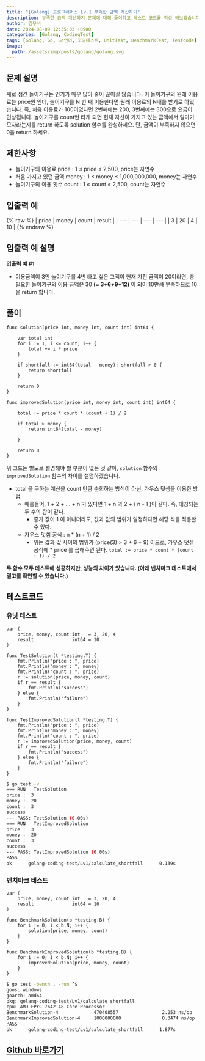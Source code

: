 ```yaml
---
title: "[Golang] 프로그래머스 Lv.1 부족한 금액 계산하기"
description: 부족한 금액 계산하기 문제에 대해 풀이하고 테스트 코드를 작성 해보겠습니다.
author: 김우석
date: 2024-08-09 12:35:03 +0900
categories: [Golang, CodingTest]
tags: [Golang, Go, Go언어, 코딩테스트, UnitTest, BenchmarkTest, Testcode]
image:
  path: /assets/img/posts/golang/golang.svg
---
```


## 문제 설명
새로 생긴 놀이기구는 인기가 매우 많아 줄이 끊이질 않습니다. 이 놀이기구의 원래 이용료는 price원 인데, 놀이기구를 N 번 째 이용한다면 원래 이용료의 N배를 받기로 하였습니다. 즉, 처음 이용료가 100이었다면 2번째에는 200, 3번째에는 300으로 요금이 인상됩니다.
놀이기구를 count번 타게 되면 현재 자신이 가지고 있는 금액에서 얼마가 모자라는지를 return 하도록 solution 함수를 완성하세요.
단, 금액이 부족하지 않으면 0을 return 하세요.


## 제한사항
- 놀이기구의 이용료 price : 1 ≤ price ≤ 2,500, price는 자연수
- 처음 가지고 있던 금액 money : 1 ≤ money ≤ 1,000,000,000, money는 자연수
- 놀이기구의 이용 횟수 count : 1 ≤ count ≤ 2,500, count는 자연수



## 입출력 예
{% raw %}
| price | money | count | result |
| --- | --- | --- | --- |
| 3 | 20 | 4 | 10 |
{% endraw %}


## 입출력 예 설명
**입출력 예 #1**

- 이용금액이 3인 놀이기구를 4번 타고 싶은 고객이 현재 가진 금액이 20이라면, 총 필요한 놀이기구의 이용 금액은 30 **(= 3+6+9+12)** 이 되어 10만큼 부족하므로 10을 return 합니다.


## 풀이 
```golang
func solution(price int, money int, count int) int64 {

	var total int
	for i := 1; i <= count; i++ {
		total += i * price
	}

	if shortfall := int64(total - money); shortfall > 0 {
		return shortfall
	}

	return 0
}

func improvedSolution(price int, money int, count int) int64 {

	total := price * count * (count + 1) / 2

	if total > money {
		return int64(total - money)

	}

	return 0
}
```

위 코드는 별도로 설명해야 할 부분이 없는 것 같아, `solution` 함수와 `improvedSolution` 함수의 차이를 설명하겠습니다.

- total 을 구하는 계산을 count 만큼 순회하는 방식이 아닌, 가우스 덧셈을 이용한 방법
	- 예를들어, 1 + 2 + ... + n 가 있다면 1 + n 과 2 + ( n - 1 )이 같다. 즉, 대칭되는 두 수의 합이 같다.
		- 증가 값이 1 이 아니더라도, 값과 값의 범위가 일정하다면 해당 식을 적용할 수 있다.
	- 가우스 덧셈 공식 : n * (n + 1) / 2
		- 위는 값과 값 사이의 범위가 (price(3) > 3 + 6 + 9) 이므로, 가우스 덧셈 공식에 * price 를 곱해주면 된다. `total := price * count * (count + 1) / 2`


**두 함수 모두 테스트에 성공하지만, 성능의 차이가 있습니다. (아래 벤치마크 테스트에서 결고를 확인할 수 있습니다.)**


## 테스트코드
### 유닛 테스트
```golang
var (
	price, money, count int   = 3, 20, 4
	result              int64 = 10
)

func TestSolution(t *testing.T) {
	fmt.Println("price : ", price)
	fmt.Println("money : ", money)
	fmt.Println("count : ", price)
	r := solution(price, money, count)
	if r == result {
		fmt.Println("success")
	} else {
		fmt.Println("failure")
	}
}

func TestImprovedSolution(t *testing.T) {
	fmt.Println("price : ", price)
	fmt.Println("money : ", money)
	fmt.Println("count : ", price)
	r := improvedSolution(price, money, count)
	if r == result {
		fmt.Println("success")
	} else {
		fmt.Println("failure")
	}
}
```

```bash
$ go test -v
=== RUN   TestSolution
price :  3
money :  20
count :  3
success
--- PASS: TestSolution (0.00s)
=== RUN   TestImprovedSolution
price :  3
money :  20
count :  3
success
--- PASS: TestImprovedSolution (0.00s)
PASS
ok      golang-coding-test/Lv1/calculate_shortfall      0.139s
```

### 벤치마크 테스트
```golang
var (
	price, money, count int   = 3, 20, 4
	result              int64 = 10
)

func BenchmarkSolution(b *testing.B) {
	for i := 0; i < b.N; i++ {
		solution(price, money, count)
	}
}

func BenchmarkImprovedSolution(b *testing.B) {
	for i := 0; i < b.N; i++ {
		improvedSolution(price, money, count)
	}
}
```

```bash
$ go test -bench . -run ^$
goos: windows
goarch: amd64
pkg: golang-coding-test/Lv1/calculate_shortfall
cpu: AMD EPYC 7642 48-Core Processor
BenchmarkSolution-4             470408557                2.253 ns/op
BenchmarkImprovedSolution-4     1000000000               0.3474 ns/op
PASS
ok      golang-coding-test/Lv1/calculate_shortfall      1.877s
```

## [Github 바로가기](https://github.com/kr-goos/golang-coding-test/tree/master/Lv1/calculate_shortfall)